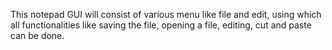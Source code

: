 This notepad GUI will consist of various menu like file and edit, using which all functionalities like saving the file, opening a file, editing, cut and paste can be done.
